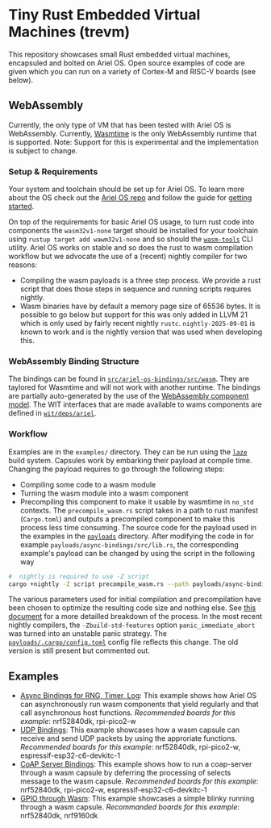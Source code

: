 # Tiny Rust Embedded Virtual Machines (trevm)
This repository showcases small Rust embedded virtual machines, encapsuled and bolted on Ariel OS. Open source examples of code are given which you can run on a variety of Cortex-M and RISC-V boards (see below).

## WebAssembly

Currently, the only type of VM that has been tested with Ariel OS is WebAssembly. Currently, [Wasmtime](https://github.com/bytecodealliance/wasmtime) is the only WebAssembly runtime that is supported.
Note: Support for this is experimental and the implementation is subject to change.

### Setup & Requirements

Your system and toolchain should be set up for Ariel OS. To learn more about the OS check out the [Ariel OS repo](https://github.com/ariel-os/ariel-os) and follow the guide for [getting started](https://ariel-os.github.io/ariel-os/dev/docs/book/getting-started.html).

On top of the requirements for basic Ariel OS usage, to turn rust code into components the `wasm32v1-none` target should be installed for your toolchain using `rustup target add wawm32v1-none` and so should the [`wasm-tools`](https://github.com/bytecodealliance/wasm-tools) CLI utility. Ariel OS works on stable and so does the rust to wasm compilation workflow but we advocate the use of a (recent) nightly compiler for two reasons:
- Compiling the wasm payloads is a three step process. We provide a rust script that does those steps in sequence and running scripts requires nightly.
- Wasm binaries have by default a memory page size of 65536 bytes. It is possible to go below but support for this was only added in LLVM 21 which is only used by fairly recent nightly `rustc`. `nightly-2025-09-01` is known to work and is the nightly version that was used when developing this.


### WebAssembly Binding Structure

The bindings can be found in [`src/ariel-os-bindings/src/wasm`](./src/ariel-os-bindings/src/wasm/). They are taylored for Wasmtime and will not work with another runtime. The bindings are partially auto-generated by the use of the [WebAssembly component model](https://component-model.bytecodealliance.org/). The WIT interfaces that are made available to wams components are defined in [`wit/deps/ariel`](./wit/deps/ariel/).

### Workflow

Examples are in the `examples/` directory. They can be run using the [`laze`](https://github.com/kaspar030/laze) build system. Capsules work by embarking their payload at compile time. Changing the payload requires to go through the following steps:
- Compiling some code to a wasm module
- Turning the wasm module into a wasm component
- Precompiling this component to make it usable by wasmtime in `no_std` contexts.
The `precompile_wasm.rs` script takes in a path to rust manifest (`Cargo.toml`) and outputs a precompiled component to make this process less time consuming.
The source code for the payload used in the examples in the [`payloads`](./payloads/) directory. After modifying the code in for example `payloads/async-bindings/src/lib.rs`, the corresponding example's payload can be changed by using the script in the following way
```sh
#  nightly is required to use -Z script
cargo +nightly -Z script precompile_wasm.rs --path payloads/async-bindings/Cargo.toml --config payloads/.cargo/config.toml -o examples/async-bindings/payload.cwasm
```
The various parameters used for initial compilation and precompilation have been chosen to optimize the resulting code size and nothing else. See [this document](./Reducing_Size.md) for a more detailled breakdown of the process. In the most recent nightly compilers, the `-Zbuild-std-features` option `panic_immediate_abort` was turned into an unstable panic strategy. The [`payloads/.cargo/config.toml`](./payloads/.cargo/config.toml) config file reflects this change. The old version is still present but commented out.
## Examples
- [Async Bindings for RNG, Timer, Log](./examples/async-bindings): This example shows how Ariel OS can asynchronously run wasm components that yield regularly and that call asynchronous host functions. *Recommended boards for this example*: nrf52840dk, rpi-pico2-w
- [UDP Bindings](./examples/udp-bindings): This example showcases how a wasm capsule can receive and send UDP packets by using the approriate functions. *Recommended boards for this example*: nrf52840dk, rpi-pico2-w, espressif-esp32-c6-devkitc-1
- [CoAP Server Bindings](./examples/coap-server-bindings): This example shows how to run a coap-server through a wasm capsule by deferring the processing of selects message to the wasm capsule. *Recommended boards for this example*: nrf52840dk, rpi-pico2-w, espressif-esp32-c6-devkitc-1
- [GPIO through Wasm](./examples/gpio/): This example showcases a simple blinky running through a wasm capsule. *Recommanded boards for this example*: nrf52840dk, nrf9160dk
